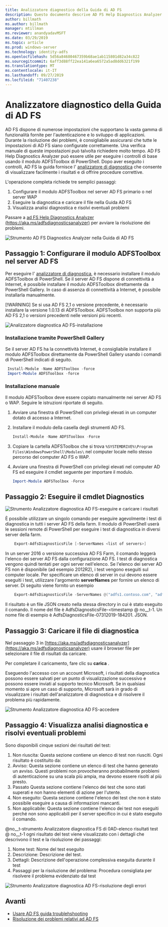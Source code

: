 ```yaml
---
title: Analizzatore diagnostico della Guida di AD FS
description: Questo documento descrive AD FS Help Diagnostics Analyzer e come può eseguire i controlli di base usando AD FS modulo di PowerShell di diagnostica.
author: billmath
ms.author: billmath
manager: mtillman
ms.reviewer: anandyadavMSFT
ms.date: 03/29/2019
ms.topic: article
ms.prod: windows-server
ms.technology: identity-adfs
ms.openlocfilehash: 5d56a84680467359b68ae1ab115801d82a34c822
ms.sourcegitcommit: 6aff3d88ff22ea141a6ea6572a5ad8dd6321f199
ms.translationtype: MT
ms.contentlocale: it-IT
ms.lasthandoff: 09/27/2019
ms.locfileid: "71407238"
---
```

# <a name="ad-fs-help-diagnostics-analyzer"></a>Analizzatore diagnostico della Guida di AD FS

AD FS dispone di numerose impostazioni che supportano la vasta gamma di funzionalità fornite per l'autenticazione e lo sviluppo di applicazioni. Durante la risoluzione dei problemi, è consigliabile assicurarsi che tutte le impostazioni di AD FS siano configurate correttamente. Una verifica manuale di queste impostazioni può talvolta richiedere molto tempo. AD FS Help Diagnostics Analyzer può essere utile per eseguire i controlli di base usando il modulo ADFSToolbox di PowerShell. Dopo aver eseguito i controlli, AD FS la guida fornisce l' [analizzatore di diagnostica](https://aka.ms/adfsdiagnosticsanalyzer) che consente di visualizzare facilmente i risultati e di offrire procedure correttive.

L'operazione completa richiede tre semplici passaggi:

1. Configurare il modulo ADFSToolbox nel server AD FS primario o nel server WAP
2. Eseguire la diagnostica e caricare il file nella Guida AD FS
3. Visualizza analisi diagnostica e risolvi eventuali problemi

Passare a [ad FS Help Diagnostics Analyzer (https://aka.ms/adfsdiagnosticsanalyzer)](https://aka.ms/adfsdiagnosticsanalyzer) per avviare la risoluzione dei problemi.

![Strumento AD FS Diagnostics Analyzer nella Guida di AD FS](media/ad-fs-diagonostics-analyzer/home.png)

## <a name="step-1-setup-the-adfstoolbox-module-on-ad-fs-server"></a>Passaggio 1: Configurare il modulo ADFSToolbox nel server AD FS

Per eseguire l' [analizzatore di diagnostica](https://aka.ms/adfsdiagnosticsanalyzer), è necessario installare il modulo ADFSToolbox di PowerShell. Se il server AD FS dispone di connettività a Internet, è possibile installare il modulo ADFSToolbox direttamente da PowerShell Gallery. In caso di assenza di connettività a Internet, è possibile installarla manualmente. 

[!WARNING]
Se si usa AD FS 2,1 o versione precedente, è necessario installare la versione 1.0.13 di ADFSToolbox. ADFSToolbox non supporta più AD FS 2,1 o versioni precedenti nelle versioni più recenti.

![Analizzatore diagnostica AD FS-installazione](media/ad-fs-diagonostics-analyzer/step1_v2.png)

### <a name="setup-using-powershell-gallery"></a>Installazione tramite PowerShell Gallery

Se il server AD FS ha la connettività Internet, è consigliabile installare il modulo ADFSToolbox direttamente da PowerShell Gallery usando i comandi di PowerShell indicati di seguito.

   ```powershell
    Install-Module -Name ADFSToolbox -force
    Import-Module ADFSToolbox -force
   ```

### <a name="setup-manually"></a>Installazione manuale

Il modulo ADFSToolbox deve essere copiato manualmente nei server AD FS o WAP. Seguire le istruzioni riportate di seguito.

1. Avviare una finestra di PowerShell con privilegi elevati in un computer dotato di accesso a Internet.
2. Installare il modulo della casella degli strumenti AD FS.

    ```powershell
    Install-Module -Name ADFSToolbox -Force
    ```
3. Copiare la cartella ADFSToolbox che si trova `%SYSTEMDRIVE%\Program Files\WindowsPowerShell\Modules\` nel computer locale nello stesso percorso del computer AD FS o WAP.

4. Avviare una finestra di PowerShell con privilegi elevati nel computer AD FS ed eseguire il cmdlet seguente per importare il modulo.

    ```powershell
    Import-Module ADFSToolbox -Force
    ```

## <a name="step-2-execute-the-diagnostics-cmdlet"></a>Passaggio 2: Eseguire il cmdlet Diagnostics

![Strumento Analizzatore diagnostica AD FS-eseguire e caricare i risultati](media/ad-fs-diagonostics-analyzer/step2_v2.png)

È possibile utilizzare un singolo comando per eseguire agevolmente i test di diagnostica in tutti i server AD FS della farm. Il modulo di PowerShell userà le sessioni remote di PowerShell per eseguire i test di diagnostica in diversi server della farm.

```powershell
    Export-AdfsDiagnosticsFile [-ServerNames <list of servers>]
```

In un server 2016 o versione successiva AD FS Farm, il comando leggerà l'elenco dei server AD FS dalla configurazione AD FS. I test di diagnostica vengono quindi tentati per ogni server nell'elenco. Se l'elenco dei server AD FS non è disponibile (ad esempio 2012R2), i test vengono eseguiti sul computer locale. Per specificare un elenco di server in cui devono essere eseguiti i test, utilizzare l'argomento **serverNames** per fornire un elenco di server. Di seguito viene fornito un esempio

```powershell
    Export-AdfsDiagnosticsFile -ServerNames @("adfs1.contoso.com", "adfs2.contoso.com")
```

Il risultato è un file JSON creato nella stessa directory in cui è stato eseguito il comando. Il nome del file è AdfsDiagnosticsFile-\<timestamp @ no__t-1. Un nome file di esempio è AdfsDiagnosticsFile-07312019-184201. JSON.

## <a name="step-3-upload-the-diagnostics-file"></a>Passaggio 3: Caricare il file di diagnostica

Nel passaggio 3 in [https://aka.ms/adfsdiagnosticsanalyzer](https://aka.ms/adfsdiagnosticsanalyzer) usare il browser file per selezionare il file di risultati da caricare.

Per completare il caricamento, fare clic su **carica** .

Eseguendo l'accesso con un account Microsoft, i risultati della diagnostica possono essere salvati per un punto di visualizzazione successivo e possono essere inviati al supporto tecnico Microsoft. Se in qualsiasi momento si apre un caso di supporto, Microsoft sarà in grado di visualizzare i risultati dell'analizzatore di diagnostica e di risolvere il problema più rapidamente.

![Strumento Analizzatore diagnostica AD FS-accedere](media/ad-fs-diagonostics-analyzer/sign_in_step.png)

## <a name="step-4-view-diagnostics-analysis-and-resolve-any-issues"></a>Passaggio 4: Visualizza analisi diagnostica e risolvi eventuali problemi

Sono disponibili cinque sezioni dei risultati del test:

1. Non riuscita: Questa sezione contiene un elenco di test non riusciti. Ogni risultato è costituito da:
2. Avviso: Questa sezione contiene un elenco di test che hanno generato un avviso. Questi problemi non provocheranno probabilmente problemi di autenticazione su una scala più ampia, ma devono essere risolti al più presto.
3. Passato Questa sezione contiene l'elenco dei test che sono stati superati e non hanno elementi di azione per l'utente.
4. Non eseguito: Questa sezione contiene l'elenco dei test che non è stato possibile eseguire a causa di informazioni mancanti.
5. Non applicabile: Questa sezione contiene l'elenco dei test non eseguiti perché non sono applicabili per il server specifico in cui è stato eseguito il comando.

@no__t-strumento Analizzatore diagnostica FS di 0AD-elenco risultati test @ no__t-1 ogni risultato del test viene visualizzato con i dettagli che descrivono il test e la risoluzione dei passaggi:

1. Nome test: Nome del test eseguito
2. Descrizione: Descrizione del test.
3. Dettagli: Descrizione dell'operazione complessiva eseguita durante il test
4. Passaggi per la risoluzione del problema: Procedura consigliata per risolvere il problema evidenziato dal test

![Strumento Analizzatore diagnostica AD FS-risoluzione degli errori](media/ad-fs-diagonostics-analyzer/step3b_v3.png)

## <a name="next"></a>Avanti

- [Usare AD FS guida troublehshooting](https://aka.ms/adfshelp/troubleshooting )
- [Risoluzione dei problemi relativi ad AD FS](ad-fs-tshoot-overview.md)
